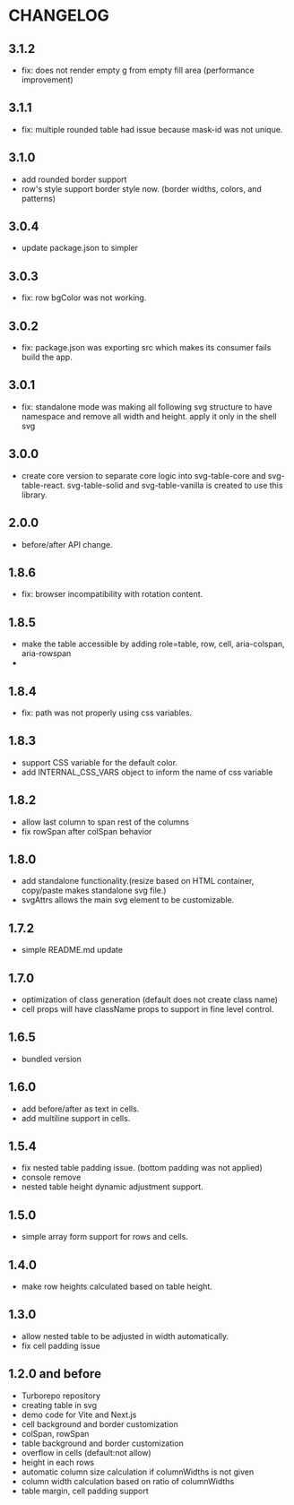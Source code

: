 # CHANGELOG
## 3.1.2
- fix: does not render empty g from empty fill area (performance improvement)

## 3.1.1
- fix: multiple rounded table had issue because mask-id was not unique.

## 3.1.0
- add rounded border support
- row's style support border style now. (border widths, colors, and patterns)

## 3.0.4
- update package.json to simpler

## 3.0.3
- fix: row bgColor was not working.

## 3.0.2
- fix: package.json was exporting src which makes its consumer fails build the app.

## 3.0.1
- fix: standalone mode was making all following svg structure to have namespace and remove all width and height. apply it only in the shell svg

## 3.0.0
- create core version to separate core logic into svg-table-core and svg-table-react. svg-table-solid and svg-table-vanilla is created to use this library.
## 2.0.0
- before/after API change.

## 1.8.6
- fix: browser incompatibility with rotation content.

## 1.8.5
- make the table accessible by adding role=table, row, cell, aria-colspan, aria-rowspan
- 
## 1.8.4
- fix: path was not properly using css variables.

## 1.8.3
- support CSS variable for the default color.
- add INTERNAL_CSS_VARS object to inform the name of css variable

## 1.8.2
- allow last column to span rest of the columns
- fix rowSpan after colSpan behavior

## 1.8.0
- add standalone functionality.(resize based on HTML container, copy/paste makes standalone svg file.)
- svgAttrs allows the main svg element to be customizable.

## 1.7.2
- simple README.md update

## 1.7.0
- optimization of class generation (default does not create class name)
- cell props will have className props to support in fine level control.

## 1.6.5
- bundled version

## 1.6.0
- add before/after as text in cells.
- add multiline support in cells.

## 1.5.4
- fix nested table padding issue. (bottom padding was not applied)
- console remove
- nested table height dynamic adjustment support.

## 1.5.0
- simple array form support for rows and cells.

## 1.4.0
- make row heights calculated based on table height.

## 1.3.0
- allow nested table to be adjusted in width automatically.
- fix cell padding issue

## 1.2.0 and before

- Turborepo repository
- creating table in svg
- demo code for Vite and Next.js
- cell background and border customization
- colSpan, rowSpan
- table background and border customization
- overflow in cells (default:not allow)
- height in each rows
- automatic column size calculation if columnWidths is not given
- column width calculation based on ratio of columnWidths
- table margin, cell padding support
